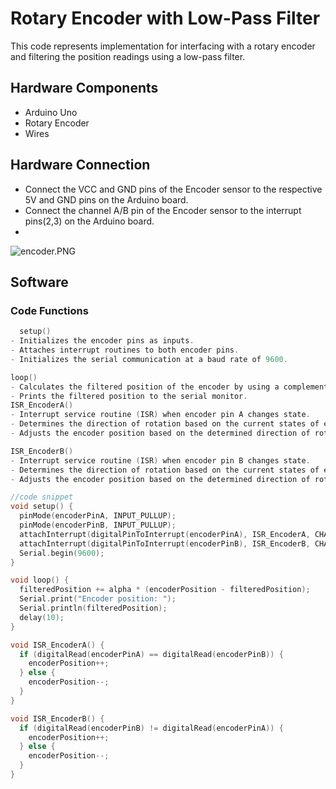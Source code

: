 # Rotary Encoder with Low-Pass Filter

This code represents  implementation for interfacing with a rotary encoder and filtering the position readings using a low-pass filter.

## Hardware Components

- Arduino Uno
- Rotary Encoder
- Wires

## Hardware Connection

- Connect the VCC and GND pins of the Encoder sensor to the respective 5V and GND pins on the Arduino board.
- Connect the channel A/B pin of the Encoder sensor to the interrupt  pins(2,3) on the Arduino board.
- 

![encoder.PNG](Rotary%20Encoder%20with%20Low-Pass%20Filter%20af4219e0f28740fd9ff078a9e09db976/encoder.png)

## Software

### Code Functions

```c
  setup()
- Initializes the encoder pins as inputs.
- Attaches interrupt routines to both encoder pins.
- Initializes the serial communication at a baud rate of 9600.

loop()
- Calculates the filtered position of the encoder by using a complementary filter.
- Prints the filtered position to the serial monitor.
ISR_EncoderA()
- Interrupt service routine (ISR) when encoder pin A changes state.
- Determines the direction of rotation based on the current states of encoder pins A and B.
- Adjusts the encoder position based on the determined direction of rotation.

ISR_EncoderB()
- Interrupt service routine (ISR) when encoder pin B changes state.
- Determines the direction of rotation based on the current states of encoder pins A and B.
- Adjusts the encoder position based on the determined direction of rotation.
```

```c
//code snippet
void setup() {
  pinMode(encoderPinA, INPUT_PULLUP);
  pinMode(encoderPinB, INPUT_PULLUP);
  attachInterrupt(digitalPinToInterrupt(encoderPinA), ISR_EncoderA, CHANGE);
  attachInterrupt(digitalPinToInterrupt(encoderPinB), ISR_EncoderB, CHANGE);
  Serial.begin(9600);
}

void loop() {
  filteredPosition += alpha * (encoderPosition - filteredPosition);
  Serial.print("Encoder position: ");
  Serial.println(filteredPosition);
  delay(10);
}

void ISR_EncoderA() {
  if (digitalRead(encoderPinA) == digitalRead(encoderPinB)) {
    encoderPosition++;
  } else {
    encoderPosition--;
  }
}

void ISR_EncoderB() {
  if (digitalRead(encoderPinB) != digitalRead(encoderPinA)) {
    encoderPosition++;
  } else {
    encoderPosition--;
  } 
}
```